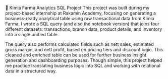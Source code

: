 🧪 Kimia Farma Analytics SQL Project
This project was built during my project-based internship at Rakamin Academy, focusing on generating a business-ready analytical table using raw transactional data from Kimia Farma. I wrote a SQL query (and also the notebook version) that joins four different datasets: transactions, branch data, product details, and inventory into a single unified table.

The query also performs calculated fields such as nett sales, estimated gross margin, and nett profit, based on pricing tiers and discount logic. This cleaned and enriched table can be used for further business insight generation and dashboarding purposes. Though simple, this project helped me practice translating business logic into SQL and working with relational data in a structured way.
